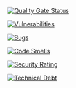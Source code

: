 [![Quality Gate Status](https://sonarcloud.io/api/project_badges/measure?project=rajkumar-r-org_dotnet-app&metric=alert_status)](https://sonarcloud.io/summary/new_code?id=rajkumar-r-org_dotnet-app)

[![Vulnerabilities](https://sonarcloud.io/api/project_badges/measure?project=rajkumar-r-org_dotnet-app&metric=vulnerabilities)](https://sonarcloud.io/summary/new_code?id=rajkumar-r-org_dotnet-app)

[![Bugs](https://sonarcloud.io/api/project_badges/measure?project=rajkumar-r-org_dotnet-app&metric=bugs)](https://sonarcloud.io/summary/new_code?id=rajkumar-r-org_dotnet-app)

[![Code Smells](https://sonarcloud.io/api/project_badges/measure?project=rajkumar-r-org_dotnet-app&metric=code_smells)](https://sonarcloud.io/summary/new_code?id=rajkumar-r-org_dotnet-app)

[![Security Rating](https://sonarcloud.io/api/project_badges/measure?project=rajkumar-r-org_dotnet-app&metric=security_rating)](https://sonarcloud.io/summary/new_code?id=rajkumar-r-org_dotnet-app)

[![Technical Debt](https://sonarcloud.io/api/project_badges/measure?project=rajkumar-r-org_dotnet-app&metric=sqale_index)](https://sonarcloud.io/summary/new_code?id=rajkumar-r-org_dotnet-app)
